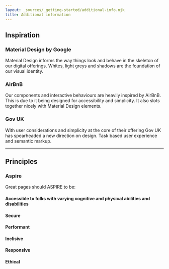 ```yaml
---
layout: _sources/_getting-started/additional-info.njk
title: Additional information
---
```


## Inspiration

### Material Design by Google

Material Design informs the way things look and behave in the skeleton of our digital offerings. Whites, light greys and shadows are the foundation of our visual identity.

### AirBnB

Our components and interactive behaviours are heavily inspired by AirBnB. This is due to it being designed for accessibility and simplicity. It also slots together nicely with Material Design elements.

### Gov UK

With user considerations and simplicity at the core of their offering Gov UK has spearheaded a new direction on design. Task based user experience and semantic markup.

------------------------------------------------

## Principles

### Aspire

Great pages should ASPIRE to be:

#### **Accessible** to folks with varying cognitive and physical abilities and disabilities

#### Secure

#### Performant

#### Inclisive

#### Responsive

#### Ethical